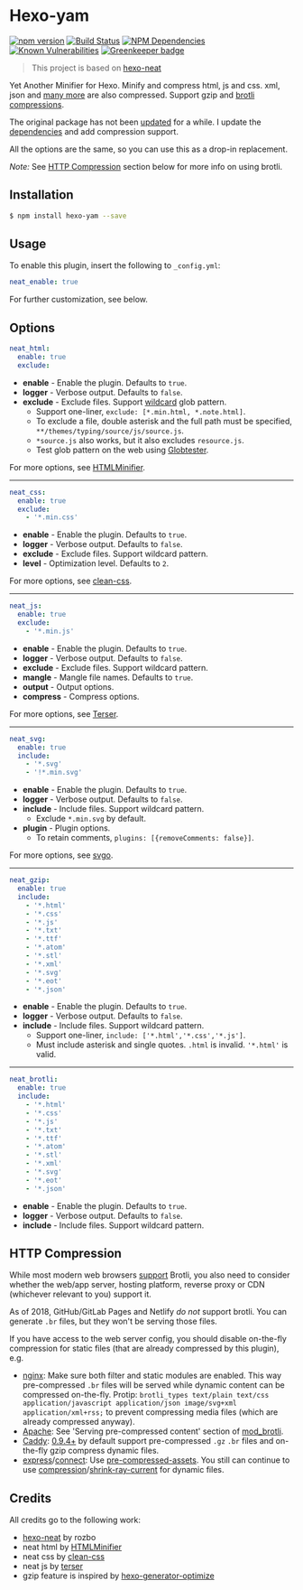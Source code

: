 # Hexo-yam

[![npm version](https://badge.fury.io/js/hexo-yam.svg)](https://www.npmjs.com/package/hexo-yam)
[![Build Status](https://travis-ci.com/weyusi/hexo-yam.svg?branch=master)](https://travis-ci.com/weyusi/hexo-yam)
[![NPM Dependencies](https://david-dm.org/weyusi/hexo-yam.svg)](https://david-dm.org/weyusi/hexo-yam)
[![Known Vulnerabilities](https://snyk.io/test/npm/hexo-yam/badge.svg)](https://snyk.io/test/npm/hexo-yam)
[![Greenkeeper badge](https://badges.greenkeeper.io/weyusi/hexo-yam.svg)](https://greenkeeper.io/)

> This project is based on [hexo-neat](https://github.com/rozbo/hexo-neat)

Yet Another Minifier for Hexo. Minify and compress html, js and css. xml, json and [many more](https://github.com/weyusi/hexo-yam/blob/master/lib/filter.js#L105) are also compressed. Support gzip and [brotli](https://en.wikipedia.org/wiki/Brotli) [compressions](https://en.wikipedia.org/wiki/HTTP_compression).

The original package has not been [updated](https://www.npmjs.com/package/hexo-neat) for a while. I update the [dependencies](https://github.com/weyusi/hexo-yam/blob/master/package.json) and add compression support.

All the options are the same, so you can use this as a drop-in replacement.

*Note:* See [HTTP Compression](#http-compression) section below for more info on using brotli.

## Installation
``` bash
$ npm install hexo-yam --save
```

## Usage
To enable this plugin, insert the following to `_config.yml`:
``` yaml
neat_enable: true
```
For further customization, see below.

## Options
``` yaml
neat_html:
  enable: true
  exclude:
```
- **enable** - Enable the plugin. Defaults to `true`.
- **logger** - Verbose output. Defaults to `false`.
- **exclude** - Exclude files. Support [wildcard](https://github.com/micromatch/nanomatch#features) glob pattern.
  - Support one-liner, `exclude: [*.min.html, *.note.html]`.
  - To exclude a file, double asterisk and the full path must be specified, `**/themes/typing/source/js/source.js`.
  - `*source.js` also works, but it also excludes `resource.js`.
  - Test glob pattern on the web using [Globtester](http://www.globtester.com/).

For more options, see [HTMLMinifier](https://github.com/kangax/html-minifier).

----------

``` yaml
neat_css:
  enable: true
  exclude:
    - '*.min.css'
```
- **enable** - Enable the plugin. Defaults to `true`.
- **logger** - Verbose output. Defaults to `false`.
- **exclude** - Exclude files. Support wildcard pattern.
- **level** - Optimization level. Defaults to `2`.

For more options, see [clean-css](https://github.com/jakubpawlowicz/clean-css).

----------

``` yaml
neat_js:
  enable: true
  exclude:
    - '*.min.js'
```
- **enable** - Enable the plugin. Defaults to `true`.
- **logger** - Verbose output. Defaults to `false`.
- **exclude** - Exclude files. Support wildcard pattern.
- **mangle** - Mangle file names. Defaults to `true`.
- **output** - Output options.
- **compress** - Compress options.

For more options, see [Terser](https://github.com/terser-js/terser).

----------

``` yaml
neat_svg:
  enable: true
  include:
    - '*.svg'
    - '!*.min.svg'
```
- **enable** - Enable the plugin. Defaults to `true`.
- **logger** - Verbose output. Defaults to `false`.
- **include** - Include files. Support wildcard pattern.
  - Exclude `*.min.svg` by default.
- **plugin** - Plugin options.
  - To retain comments, `plugins: [{removeComments: false}]`.

For more options, see [svgo](https://github.com/svg/svgo).

----------

``` yaml
neat_gzip:
  enable: true
  include:
    - '*.html'
    - '*.css'
    - '*.js'
    - '*.txt'
    - '*.ttf'
    - '*.atom'
    - '*.stl'
    - '*.xml'
    - '*.svg'
    - '*.eot'
    - '*.json'
```
- **enable** - Enable the plugin. Defaults to `true`.
- **logger** - Verbose output. Defaults to `false`.
- **include** - Include files. Support wildcard pattern.
  - Support one-liner, `include: ['*.html','*.css','*.js']`.
  - Must include asterisk and single quotes. `.html` is invalid. `'*.html'` is valid.

----------

``` yaml
neat_brotli:
  enable: true
  include:
    - '*.html'
    - '*.css'
    - '*.js'
    - '*.txt'
    - '*.ttf'
    - '*.atom'
    - '*.stl'
    - '*.xml'
    - '*.svg'
    - '*.eot'
    - '*.json'
```
- **enable** - Enable the plugin. Defaults to `true`.
- **logger** - Verbose output. Defaults to `false`.
- **include** - Include files. Support wildcard pattern.

## HTTP Compression
While most modern web browsers [support](https://www.caniuse.com/#feat=brotli) Brotli, you also need to consider whether the web/app server, hosting platform, reverse proxy or CDN (whichever relevant to you) support it.

As of 2018, GitHub/GitLab Pages and Netlify *do not* support brotli. You can generate `.br` files, but they won't be serving those files.

If you have access to the web server config, you should disable on-the-fly compression for static files (that are already compressed by this plugin), e.g.

- [nginx](https://github.com/google/ngx_brotli): Make sure both filter and static modules are enabled. This way pre-compressed `.br` files will be served while dynamic content can be compressed on-the-fly. Protip: `brotli_types text/plain text/css application/javascript application/json image/svg+xml application/xml+rss;` to prevent compressing media files (which are already compressed anyway).
- [Apache](https://httpd.apache.org/docs/2.4/en/mod/mod_brotli.html): See 'Serving pre-compressed content' section of [mod_brotli](https://httpd.apache.org/docs/2.4/en/mod/mod_brotli.html).
- [Caddy](https://caddyserver.com/features): [0.9.4+](https://caddyserver.com/blog/caddy-0_9_4-released) by default support pre-compressed `.gz` `.br` files and on-the-fly gzip compress dynamic files.
- [express](https://github.com/expressjs/express)/[connect](https://github.com/senchalabs/connect): Use [pre-compressed-assets](https://github.com/domadams/pre-compressed-assets). You still can continue to use [compression](https://github.com/expressjs/compression)/[shrink-ray-current](https://github.com/Alorel/shrink-ray) for dynamic files.

## Credits
All credits go to the following work:
- [hexo-neat](https://github.com/rozbo/hexo-neat) by rozbo
- neat html by [HTMLMinifier](https://github.com/kangax/html-minifier)
- neat css  by [clean-css](https://github.com/jakubpawlowicz/clean-css)
- neat js   by  [terser](https://github.com/terser-js/terser)
- gzip feature is inspired by [hexo-generator-optimize](https://github.com/JackyRen/hexo-generator-optimize)
